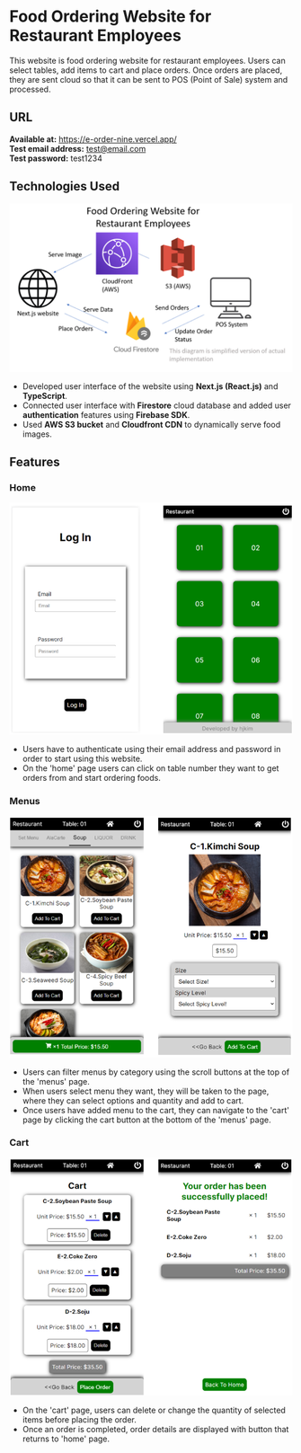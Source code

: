 # Food Ordering Website for Restaurant Employees

This website is food ordering website for restaurant employees. Users can select tables, add items to cart and place orders. Once orders are placed, they are sent cloud so that it can be sent to POS (Point of Sale) system and processed.

## URL

**Available at:** <a href='https://e-order-nine.vercel.app/'>https://e-order-nine.vercel.app/</a>\
**Test email address:** test@email.com\
**Test password:** test1234

## Technologies Used

![Diagram](https://github.com/hjkim115/e-order/blob/main/public/readMeImage/diagram.png)

- Developed user interface of the website using **Next.js (React.js)** and **TypeScript**.
- Connected user interface with **Firestore** cloud database and added user **authentication** features using **Firebase SDK**.
- Used **AWS S3 bucket** and **Cloudfront CDN** to dynamically serve food images.

## Features

### Home

![Home](https://github.com/hjkim115/e-order/blob/main/public/readMeImage/home.png)

- Users have to authenticate using their email address and password in order to start using this website.
- On the 'home' page users can click on table number they want to get orders from and start ordering foods.

### Menus

![Menus](https://github.com/hjkim115/e-order/blob/main/public/readMeImage/menus.png)

- Users can filter menus by category using the scroll buttons at the top of the 'menus' page.
- When users select menu they want, they will be taken to the page, where they can select options and quantity and add to cart.
- Once users have added menu to the cart, they can navigate to the 'cart' page by clicking the cart button at the bottom of the 'menus' page.

### Cart

![Cart](https://github.com/hjkim115/e-order/blob/main/public/readMeImage/cart.png)

- On the 'cart' page, users can delete or change the quantity of selected items before placing the order.
- Once an order is completed, order details are displayed with button that returns to 'home' page.
